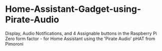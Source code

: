 # Home-Assistant-Gadget-using-Pirate-Audio
Display, Audio Notifications, and 4 Assignable buttons in the Raspberry Pi Zero form factor - for Home Assistant using the 'Pirate Audio' pHAT from Pimoroni

